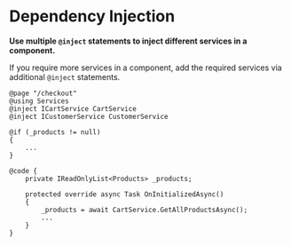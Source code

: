 # Dependency Injection

**Use multiple `@inject` statements to inject different services in a component.**

If you require more services in a component, add the required services via additional `@inject` statements.

```  
@page "/checkout"
@using Services
@inject ICartService CartService
@inject ICustomerService CustomerService

@if (_products != null)
{
	...
}

@code { 
	private IReadOnlyList<Products> _products;

	protected override async Task OnInitializedAsync()
	{
		_products = await CartService.GetAllProductsAsync();
		...
	}
}
``` 
<br><br>
